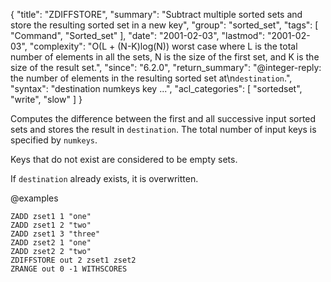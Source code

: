 {
  "title": "ZDIFFSTORE",
  "summary": "Subtract multiple sorted sets and store the resulting sorted set in a new key",
  "group": "sorted_set",
  "tags": [
    "Command",
    "Sorted_set"
  ],
  "date": "2001-02-03",
  "lastmod": "2001-02-03",
  "complexity": "O(L + (N-K)log(N)) worst case where L is the total number of elements in all the sets, N is the size of the first set, and K is the size of the result set.",
  "since": "6.2.0",
  "return_summary": "@integer-reply: the number of elements in the resulting sorted set at\n`destination`.",
  "syntax": "destination numkeys key ...",
  "acl_categories": [
    "sortedset",
    "write",
    "slow"
  ]
}

Computes the difference between the first and all successive input sorted sets
and stores the result in `destination`. The total number of input keys is
specified by `numkeys`.

Keys that do not exist are considered to be empty sets.

If `destination` already exists, it is overwritten.

@examples

```cli
ZADD zset1 1 "one"
ZADD zset1 2 "two"
ZADD zset1 3 "three"
ZADD zset2 1 "one"
ZADD zset2 2 "two"
ZDIFFSTORE out 2 zset1 zset2
ZRANGE out 0 -1 WITHSCORES
```

